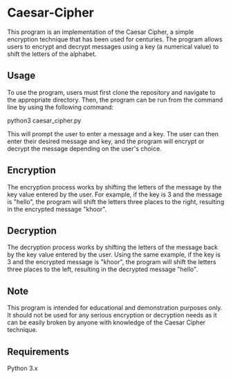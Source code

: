 # Caesar-Cipher


This program is an implementation of the Caesar Cipher, a simple encryption technique that has been used for centuries. The program allows users to encrypt and decrypt messages using a key (a numerical value) to shift the letters of the alphabet.

## Usage
To use the program, users must first clone the repository and navigate to the appropriate directory. Then, the program can be run from the command line by using the following command:

python3 caesar_cipher.py

This will prompt the user to enter a message and a key. The user can then enter their desired message and key, and the program will encrypt or decrypt the message depending on the user's choice.

## Encryption

The encryption process works by shifting the letters of the message by the key value entered by the user. For example, if the key is 3 and the message is "hello", the program will shift the letters three places to the right, resulting in the encrypted message "khoor".

## Decryption

The decryption process works by shifting the letters of the message back by the key value entered by the user. Using the same example, if the key is 3 and the encrypted message is "khoor", the program will shift the letters three places to the left, resulting in the decrypted message "hello".

## Note
This program is intended for educational and demonstration purposes only. It should not be used for any serious encryption or decryption needs as it can be easily broken by anyone with knowledge of the Caesar Cipher technique.

## Requirements
Python 3.x
